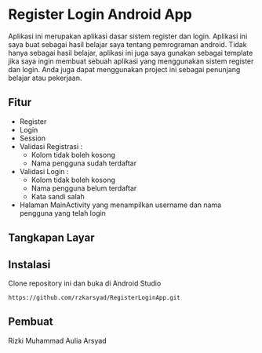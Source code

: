 # Register Login Android App
Aplikasi ini merupakan aplikasi dasar sistem register dan login. Aplikasi ini saya buat sebagai hasil belajar saya tentang pemrograman android.
Tidak hanya sebagai hasil belajar, aplikasi ini juga saya gunakan sebagai template jika saya ingin membuat sebuah aplikasi yang menggunakan sistem register dan login. Anda juga dapat menggunakan project ini sebagai penunjang belajar atau pekerjaan.

## Fitur
- Register
- Login
- Session
- Validasi Registrasi :  
  - Kolom tidak boleh kosong
  - Nama pengguna sudah terdaftar  
- Validasi Login :  
  - Kolom tidak boleh kosong
  - Nama pengguna belum terdaftar
  - Kata sandi salah
- Halaman MainActivity yang menampilkan username dan nama pengguna yang telah login

## Tangkapan Layar



## Instalasi
Clone repository ini dan buka di Android Studio
```
https://github.com/rzkarsyad/RegisterLoginApp.git
```

## Pembuat
Rizki Muhammad Aulia Arsyad
